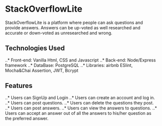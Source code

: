 # StackOverflowLite
StackOverflowLite is a platform where people can ask questions and provide answers. Answers can be up-voted as well researched and accurate or down-voted as unresearched and wrong.

## Technologies Used
..* Front-end: Vanilla Html, CSS and Javascript
..* Back-end: Node/Express framework
..* DataBase: PostgreSQL
..* Libraries: airbnb ESlint, Mocha&Chai Assertion, JWT, Bcrypt

## Features
..* Users can SignUp and Login
..* Users can create an account and log in.
..* Users can post questions.
..* Users can delete the questions they post.
..* Users can post answers.
..* Users can view the answers to questions.
..* Users can accept an answer out of all the answers to his/her question as the preferred
answer.
